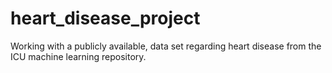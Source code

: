 # heart_disease_project
 Working with a publicly available, data set regarding heart disease from the ICU machine learning repository.
